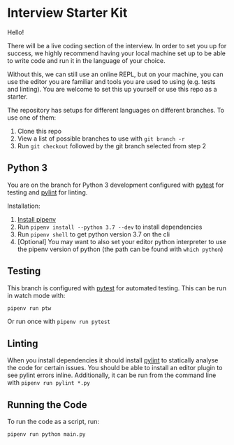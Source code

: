 # Interview Starter Kit

Hello!

There will be a live coding section of the interview. In order to set you up for success, we highly recommend having your local machine set up to be able to write code and run it in the language of your choice.

Without this, we can still use an online REPL, but on your machine, you can use the editor you are familiar and tools you are used to using (e.g. tests and linting). You are welcome to set this up yourself or use this repo as a starter.

The repository has setups for different languages on different branches. To use one of them:

1. Clone this repo
2. View a list of possible branches to use with `git branch -r`
3. Run `git checkout` followed by the git branch selected from step 2

## Python 3

You are on the branch for Python 3 development configured with [pytest](https://docs.pytest.org) for testing and [pylint](https://www.pylint.org) for linting.

Installation:

1. [Install pipenv](https://pipenv.kennethreitz.org/en/latest/#install-pipenv-today)
2. Run `pipenv install --python 3.7 --dev` to install dependencies
3. Run `pipenv shell` to get python version 3.7 on the cli
4. [Optional] You may want to also set your editor python interpreter to use the pipenv version of python (the path can be found with `which python`)

## Testing

This branch is configured with [pytest](https://docs.pytest.org) for automated testing. This can be run in watch mode with:

```sh
pipenv run ptw
```

Or run once with `pipenv run pytest`

## Linting

When you install dependencies it should install [pylint](https://www.pylint.org) to statically analyse the code for certain issues. You should be able to install an editor plugin to see pylint errors inline. Additionally, it can be run from the command line with `pipenv run pylint *.py`

## Running the Code

To run the code as a script, run:

```sh
pipenv run python main.py
```
